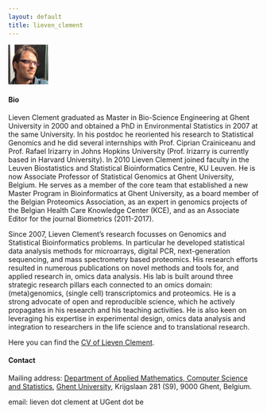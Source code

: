 ```yaml
---
layout: default
title: lieven_clement
---
```

<img src="./figs/Lieven_Clement.png" width="80">

#### Bio

Lieven Clement graduated as Master in Bio-Science Engineering  at Ghent University in 2000 and obtained a PhD in Environmental Statistics in 2007 at the same University. In his postdoc he reoriented his research to Statistical Genomics and he did several internships with Prof. Ciprian Crainiceanu and Prof. Rafael Irizarry in Johns Hopkins University (Prof. Irizarry is currently based in Harvard University). In 2010 Lieven Clement joined faculty in the Leuven Biostatistics and Statistical Bioinformatics Centre, KU Leuven. He is now Associate Professor of Statistical Genomics at Ghent University, Belgium. He serves as a member of the core team that established a new Master Program in Bioinformatics at Ghent University, as a board member of the Belgian Proteomics Association, as an expert in genomics projects of the Belgian Health Care Knowledge Center (KCE), and as an Associate Editor for the journal Biometrics (2011-2017).

Since 2007, Lieven Clement’s research focusses on Genomics and Statistical Bioinformatics problems. In particular he developed statistical data analysis methods for microarrays, digital PCR, next-generation sequencing, and mass spectrometry based proteomics. His research efforts resulted in numerous publications on novel methods and tools for, and applied research in, omics data analysis. His lab is built around three strategic research pillars each connected to an omics domain: (meta)genomics, (single cell) transcriptomics and proteomics. He is a strong advocate of open and reproducible science, which he actively propagates in his research and his teaching activities. He is also keen on leveraging his expertise in experimental design, omics data analysis and integration to researchers in the life science and to translational research.

Here you can find the [CV of Lieven Clement](/assets/lievenClementCV.pdf).

#### Contact

Mailing address: [Department of Applied Mathematics, Computer Science and Statistics](https://www.ugent.be/we/twist/), [Ghent University](htpps://www.ugent.be), Krijgslaan 281 (S9), 9000 Ghent, Belgium.

email: lieven dot clement at UGent dot be

